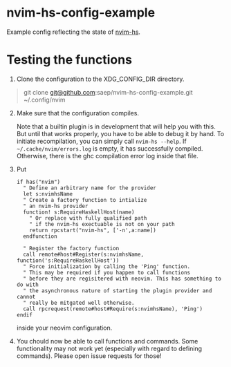# nvim-hs-config-example
Example config reflecting the state of [nvim-hs](https://github.com/saep/nvim-hs).

# Testing the functions

1. Clone the configuration to the XDG_CONFIG_DIR directory.
> git clone git@github.com:saep/nvim-hs-config-example.git ~/.config/nvim

2. Make sure that the configuration compiles.
  
   Note that a builtin plugin is in development that will help you with this. But
   until that works properly, you have to be able to debug it by hand. To initiate
   recompilation, you can simply call `nvim-hs --help`. If `~/.cache/nvim/errors.log`
   is empty, it has successfully compiled. Otherwise, there is the ghc compilation
   error log inside that file.

3. Put

   ```vimL
   if has("nvim")
     " Define an arbitrary name for the provider
     let s:nvimhsName
     " Create a factory function to intialize 
     " an nvim-hs provider
     function! s:RequireHaskellHost(name)
       " Or replace with fully qualified path 
       " if the nvim-hs exectuable is not on your path
       return rpcstart("nvim-hs", ['-n',a:name])
     endfunction

     " Register the factory function
     call remote#host#Register(s:nvimhsName, function('s:RequireHaskellHost'))
     " Force initialization by calling the 'Ping' function.
     " This may be required if you happen to call functions
     " before they are regisitered with neovim. This has something to do with
     " the asynchronous nature of starting the plugin provider and cannot
     " really be mitgated well otherwise.
     call rpcrequest(remote#host#Require(s:nvimhsName), 'Ping')
   endif
   ```

   inside your neovim configuration.

4. You chould now be able to call functions and commands. Some functionality 
   may not work yet (especially with regard to defining commands). Please open
   issue requests for those!


